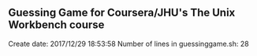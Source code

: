 ## Guessing Game for Coursera/JHU's The Unix Workbench course
Create date: 2017/12/29 18:53:58
Number of lines in guessinggame.sh: 28

